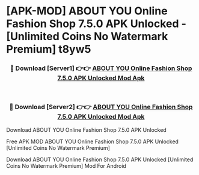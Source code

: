 # [APK-MOD] ABOUT YOU Online Fashion Shop 7.5.0 APK Unlocked - [Unlimited Coins No Watermark Premium] t8yw5



<div align="center">
<h3>🔴 Download [Server1] 👉👉 <a href="https://momento.my/?title=ABOUT_YOU_Online_Fashion_Shop_7.5.0_APK_Unlocked">ABOUT YOU Online Fashion Shop 7.5.0 APK Unlocked Mod Apk</a></h3><br>

<h3>🔴 Download [Server2] 👉👉 <a href="https://momento.my/?title=ABOUT_YOU_Online_Fashion_Shop_7.5.0_APK_Unlocked">ABOUT YOU Online Fashion Shop 7.5.0 APK Unlocked Mod Apk</a></h3>
</div>



Download ABOUT YOU Online Fashion Shop 7.5.0 APK Unlocked 

Free APK MOD ABOUT YOU Online Fashion Shop 7.5.0 APK Unlocked [Unlimited Coins No Watermark Premium]

Download ABOUT YOU Online Fashion Shop 7.5.0 APK Unlocked [Unlimited Coins No Watermark Premium] Mod For Android
